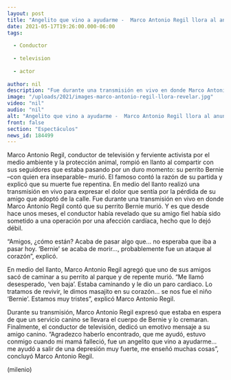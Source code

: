 ```yaml
---
layout: post
title: "Angelito que vino a ayudarme -  Marco Antonio Regil llora al anunciar la muerte de su perrito"
date: 2021-05-17T19:26:00.000-06:00
tags:
  
  - Conductor
  
  - television
  
  - actor
  
author: nil
description: "Fue durante una transmisión en vivo en donde Marco Antonio Regil contó que su perrito Bernie murió de forma inesperada. "
image: "/uploads/2021/images-marco-antonio-regil-llora-revelar.jpg"
video: "nil"
audio: "nil"
alt: "Angelito que vino a ayudarme -  Marco Antonio Regil llora al anunciar la muerte de su perrito"
front: false
section: "Espectáculos"
news_id: 184499
---
```


Marco Antonio Regil, conductor de televisión y ferviente activista por el medio ambiente y la protección animal, rompió en llanto al compartir con sus seguidores que estaba pasando por un duro momento: su perrito Bernie –con quien era inseparable– murió. El famoso contó la razón de su partida y explicó que su muerte fue repentina. En medio del llanto realizó una transmisión en vivo para expresar el dolor que sentía por la pérdida de su amigo que adoptó de la calle. Fue durante una transmisión en vivo en donde Marco Antonio Regil contó que su perrito Bernie murió. Y es que desde hace unos meses, el conductor había revelado que su amigo fiel había sido sometido a una operación por una afección cardíaca, hecho que lo dejó débil. 

“Amigos, ¿cómo están? Acaba de pasar algo que... no esperaba que iba a pasar hoy. ‘Bernie’ se acaba de morir..., probablemente fue un ataque al corazón”, explicó. 

En medio del llanto, Marco Antonio Regil agregó que uno de sus amigos sacó de caminar a su perrito al parque y de repente murió. “Me llamó desesperado, ‘ven baja’. Estaba caminando y le dio un paro cardiaco. Lo tratamos de revivir, le dimos masajito en su corazón... se nos fue el niño ‘Bernie’. Estamos muy tristes”, explicó Marco Antonio Regil. 

Durante su transmisión, Marco Antonio Regil expresó que estaba en espera de que un servicio canino se llevara el cuerpo de Bernie y lo cremaran. Finalmente, el conductor de televisión, dedicó un emotivo mensaje a su amigo canino. “Agradezco haberlo encontrado, que me ayudó, estuvo conmigo cuando mi mamá falleció, fue un angelito que vino a ayudarme... me ayudó a salir de una depresión muy fuerte, me enseñó muchas cosas”, concluyó Marco Antonio Regil. 

(milenio)